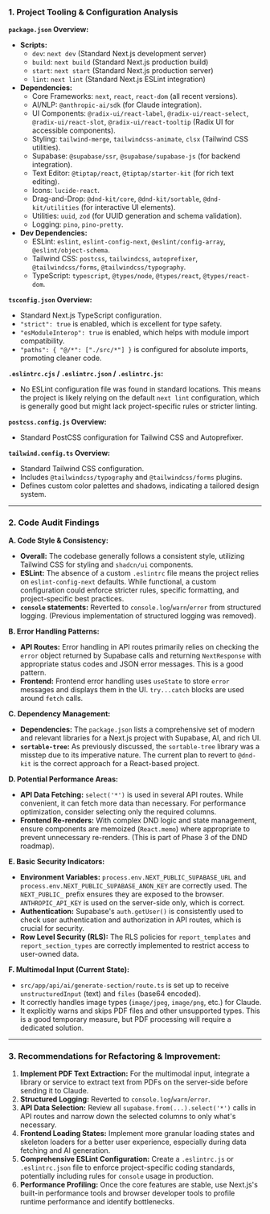 ### 1. Project Tooling & Configuration Analysis

**`package.json` Overview:**
*   **Scripts:**
    *   `dev`: `next dev` (Standard Next.js development server)
    *   `build`: `next build` (Standard Next.js production build)
    *   `start`: `next start` (Standard Next.js production server)
    *   `lint`: `next lint` (Standard Next.js ESLint integration)
*   **Dependencies:**
    *   Core Frameworks: `next`, `react`, `react-dom` (all recent versions).
    *   AI/NLP: `@anthropic-ai/sdk` (for Claude integration).
    *   UI Components: `@radix-ui/react-label`, `@radix-ui/react-select`, `@radix-ui/react-slot`, `@radix-ui/react-tooltip` (Radix UI for accessible components).
    *   Styling: `tailwind-merge`, `tailwindcss-animate`, `clsx` (Tailwind CSS utilities).
    *   Supabase: `@supabase/ssr`, `@supabase/supabase-js` (for backend integration).
    *   Text Editor: `@tiptap/react`, `@tiptap/starter-kit` (for rich text editing).
    *   Icons: `lucide-react`.
    *   Drag-and-Drop: `@dnd-kit/core`, `@dnd-kit/sortable`, `@dnd-kit/utilities` (for interactive UI elements).
    *   Utilities: `uuid`, `zod` (for UUID generation and schema validation).
    *   Logging: `pino`, `pino-pretty`.
*   **Dev Dependencies:**
    *   ESLint: `eslint`, `eslint-config-next`, `@eslint/config-array`, `@eslint/object-schema`.
    *   Tailwind CSS: `postcss`, `tailwindcss`, `autoprefixer`, `@tailwindcss/forms`, `@tailwindcss/typography`.
    *   TypeScript: `typescript`, `@types/node`, `@types/react`, `@types/react-dom`.

**`tsconfig.json` Overview:**
*   Standard Next.js TypeScript configuration.
*   `"strict": true` is enabled, which is excellent for type safety.
*   `"esModuleInterop": true` is enabled, which helps with module import compatibility.
*   `"paths": { "@/*": ["./src/*"] }` is configured for absolute imports, promoting cleaner code.

**`.eslintrc.cjs` / `.eslintrc.json` / `.eslintrc.js`:**
*   No ESLint configuration file was found in standard locations. This means the project is likely relying on the default `next lint` configuration, which is generally good but might lack project-specific rules or stricter linting.

**`postcss.config.js` Overview:**
*   Standard PostCSS configuration for Tailwind CSS and Autoprefixer.

**`tailwind.config.ts` Overview:**
*   Standard Tailwind CSS configuration.
*   Includes `@tailwindcss/typography` and `@tailwindcss/forms` plugins.
*   Defines custom color palettes and shadows, indicating a tailored design system.

---

### 2. Code Audit Findings

**A. Code Style & Consistency:**
*   **Overall:** The codebase generally follows a consistent style, utilizing Tailwind CSS for styling and `shadcn/ui` components.
*   **ESLint:** The absence of a custom `.eslintrc` file means the project relies on `eslint-config-next` defaults. While functional, a custom configuration could enforce stricter rules, specific formatting, and project-specific best practices.
*   **`console` statements:** Reverted to `console.log`/`warn`/`error` from structured logging. (Previous implementation of structured logging was removed).

**B. Error Handling Patterns:**
*   **API Routes:** Error handling in API routes primarily relies on checking the `error` object returned by Supabase calls and returning `NextResponse` with appropriate status codes and JSON error messages. This is a good pattern.
*   **Frontend:** Frontend error handling uses `useState` to store `error` messages and displays them in the UI. `try...catch` blocks are used around `fetch` calls.

**C. Dependency Management:**
*   **Dependencies:** The `package.json` lists a comprehensive set of modern and relevant libraries for a Next.js project with Supabase, AI, and rich UI.
*   **`sortable-tree`:** As previously discussed, the `sortable-tree` library was a misstep due to its imperative nature. The current plan to revert to `@dnd-kit` is the correct approach for a React-based project.

**D. Potential Performance Areas:**
*   **API Data Fetching:** `select('*')` is used in several API routes. While convenient, it can fetch more data than necessary. For performance optimization, consider selecting only the required columns.
*   **Frontend Re-renders:** With complex DND logic and state management, ensure components are memoized (`React.memo`) where appropriate to prevent unnecessary re-renders. (This is part of Phase 3 of the DND roadmap).

**E. Basic Security Indicators:**
*   **Environment Variables:** `process.env.NEXT_PUBLIC_SUPABASE_URL` and `process.env.NEXT_PUBLIC_SUPABASE_ANON_KEY` are correctly used. The `NEXT_PUBLIC_` prefix ensures they are exposed to the browser. `ANTHROPIC_API_KEY` is used on the server-side only, which is correct.
*   **Authentication:** Supabase's `auth.getUser()` is consistently used to check user authentication and authorization in API routes, which is crucial for security.
*   **Row Level Security (RLS):** The RLS policies for `report_templates` and `report_section_types` are correctly implemented to restrict access to user-owned data.

**F. Multimodal Input (Current State):**
*   `src/app/api/ai/generate-section/route.ts` is set up to receive `unstructuredInput` (text) and `files` (base64 encoded).
*   It correctly handles image types (`image/jpeg`, `image/png`, etc.) for Claude.
*   It explicitly warns and skips PDF files and other unsupported types. This is a good temporary measure, but PDF processing will require a dedicated solution.

---

### 3. Recommendations for Refactoring & Improvement:

1.  **Implement PDF Text Extraction:** For the multimodal input, integrate a library or service to extract text from PDFs on the server-side before sending it to Claude.
2.  **Structured Logging:** Reverted to `console.log`/`warn`/`error`.
3.  **API Data Selection:** Review all `supabase.from(...).select('*')` calls in API routes and narrow down the selected columns to only what's necessary.
4.  **Frontend Loading States:** Implement more granular loading states and skeleton loaders for a better user experience, especially during data fetching and AI generation.
5.  **Comprehensive ESLint Configuration:** Create a `.eslintrc.js` or `.eslintrc.json` file to enforce project-specific coding standards, potentially including rules for `console` usage in production.
6.  **Performance Profiling:** Once the core features are stable, use Next.js's built-in performance tools and browser developer tools to profile runtime performance and identify bottlenecks.
